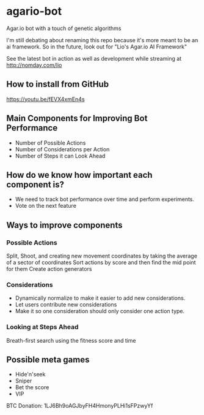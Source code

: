 # agario-bot
Agar.io bot with a touch of genetic algorithms

I'm still debating about renaming this repo because it's more meant to be an ai framework.
So in the future, look out for "Lio's Agar.io AI Framework"

See the latest bot in action as well as development while streaming at
http://nomday.com/lio

## How to install from GitHub
https://youtu.be/fEVX4xmEn4s

## Main Components for Improving Bot Performance
* Number of Possible Actions
* Number of Considerations per Action
* Number of Steps it can Look Ahead

## How do we know how important each component is?

* We need to track bot performance over time and perform experiments.
* Vote on the next feature

## Ways to improve components
### Possible Actions
Split, Shoot, and creating new movement coordinates by taking the average of a sector of coordinates
Sort actions by score and then find the mid point for them
Create action generators

### Considerations
* Dynamically normalize to make it easier to add new considerations.
* Let users contribute new considerations
* Make it so one consideration should only consider one action type.

### Looking at Steps Ahead
Breath-first search using the fitness score and time

## Possible meta games
* Hide'n'seek
* Sniper
* Bet the score
* VIP

BTC Donation: 1LJ6Bh9oAGJbyFH4HmonyPLHi1sFPzwyYf

